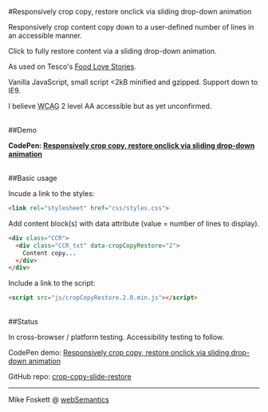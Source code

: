 #Responsively crop copy, restore onclick via sliding drop-down animation


Responsively crop content copy down to a user-defined number of lines in an accessible manner.

Click to fully restore content via a sliding drop-down animation.

As used on Tesco's <a href="http://www.tesco.com/food-love-stories/">Food Love Stories</a>.

Vanilla JavaScript, small script <2kB minified and gzipped. Support down to IE9.

I believe <abbr title="Web Content Accessibility Guidelines">WCAG</abbr> 2 level AA accessible but as yet unconfirmed.


<br>
##Demo

<strong>CodePen: <a href="http://codepen.io/2kool2/pen/PWmzMa">Responsively crop copy, restore onclick via sliding drop-down animation</a></strong>

<br>
##Basic usage

Incude a link to the styles:

```html
<link rel="stylesheet" href="css/styles.css">
```

Add content block(s) with data attribute (value = number of lines to display).

```html
<div class="CCR">
  <div class="CCR_txt" data-cropCopyRestore="2">
    Content copy...
  </div>
</div>
```

Include a link to the script:

```html
<script src="js/cropCopyRestore.2.0.min.js"></script>
```

<br>
##Status

In cross-browser / platform testing. Accessibility testing to follow.

CodePen demo: <a href="https://codepen.io/2kool2/pen/PWmzMa">Responsively crop copy, restore onclick via sliding drop-down animation</a>

GitHub repo: <a href="https://github.com/2kool2/crop-copy-slide-restore">crop-copy-slide-restore</a>


<hr>
Mike Foskett @ <a href="https://websemantics.uk/">webSemantics</a>
